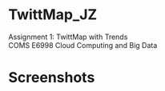 # TwittMap_JZ
Assignment 1: TwittMap with Trends <br />
COMS E6998 Cloud Computing and Big Data <br />
# Screenshots
